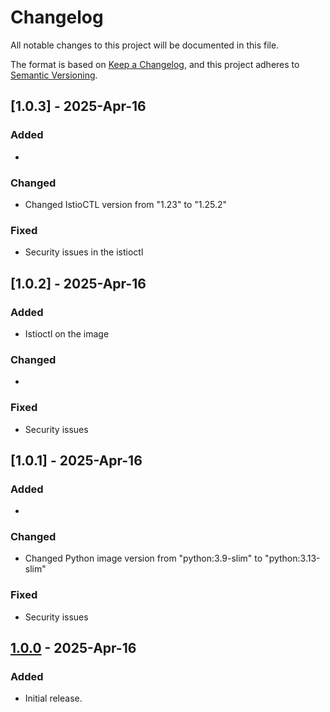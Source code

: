 # Changelog

All notable changes to this project will be documented in this file.

The format is based on [Keep a Changelog](https://keepachangelog.com/en/1.0.0/), and this project adheres to [Semantic Versioning](https://semver.org/spec/v2.0.0.html).

## [1.0.3] - 2025-Apr-16
### Added
- 
### Changed
- Changed IstioCTL version from "1.23" to "1.25.2"
### Fixed
- Security issues in the istioctl


## [1.0.2] - 2025-Apr-16
### Added
- Istioctl on the image
### Changed
- 
### Fixed
- Security issues 

## [1.0.1] - 2025-Apr-16
### Added
- 
### Changed
- Changed Python image version from "python:3.9-slim" to "python:3.13-slim"
### Fixed
- Security issues 

## [1.0.0] - 2025-Apr-16
### Added
- Initial release.

[Unreleased]: https://github.com/your-repo/compare/v1.0.0...HEAD
[1.0.0]: https://github.com/your-repo/releases/tag/v1.0.0


